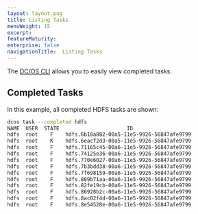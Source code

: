 ```yaml
---
layout: layout.pug
title: Listing Tasks
menuWeight: 15
excerpt:
featureMaturity:
enterprise: false
navigationTitle:  Listing Tasks
---
```


<!-- This source repo for this topic is https://github.com/dcos/dcos-docs -->


The [DC/OS CLI][1] allows you to easily view completed tasks.

## Completed Tasks

In this example, all completed HDFS tasks are shown:

```bash
dcos task --completed hdfs
NAME  USER  STATE                      ID
hdfs  root    F    hdfs.6b18a882-00a5-11e5-9926-56847afe9799
hdfs  root    K    hdfs.6eacf2d3-00a5-11e5-9926-56847afe9799
hdfs  root    F    hdfs.71165c45-00a6-11e5-9926-56847afe9799
hdfs  root    F    hdfs.74125e36-00a6-11e5-9926-56847afe9799
hdfs  root    F    hdfs.770e6027-00a6-11e5-9926-56847afe9799
hdfs  root    F    hdfs.7b3bdd38-00a6-11e5-9926-56847afe9799
hdfs  root    F    hdfs.7f698159-00a6-11e5-9926-56847afe9799
hdfs  root    F    hdfs.809b71aa-00a6-11e5-9926-56847afe9799
hdfs  root    F    hdfs.82fe19cb-00a6-11e5-9926-56847afe9799
hdfs  root    F    hdfs.86928b2c-00a6-11e5-9926-56847afe9799
hdfs  root    F    hdfs.8ac02f4d-00a6-11e5-9926-56847afe9799
hdfs  root    F    hdfs.8e54528e-00a6-11e5-9926-56847afe9799
```

 [1]: /docs/1.7/usage/cli/
